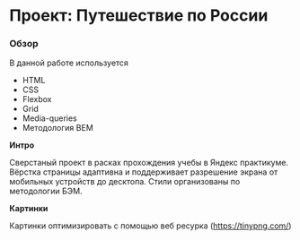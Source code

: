 # Проект: Путешествие по России

### Обзор

В данной работе используется

- HTML
- CSS
- Flexbox
- Grid
- Media-queries
- Методология BEM

**Интро**

Сверстаный проект в расках прохождения учебы в Яндекс практикуме.
Вёрстка страницы адаптивна и поддерживает разрешение экрана от мобильных устройств до десктопа. Стили организованы по методологии БЭМ.

**Картинки**

Картинки оптимизировать с помощью веб ресурка (https://tinypng.com/)
